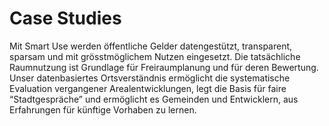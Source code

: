 # Case Studies

Mit Smart Use werden öffentliche Gelder datengestützt, transparent, sparsam und mit grösstmöglichem Nutzen eingesetzt. Die tatsächliche Raumnutzung ist Grundlage für Freiraumplanung und für deren Bewertung. Unser datenbasiertes Ortsverständnis ermöglicht die systematische Evaluation vergangener Arealentwicklungen, legt die Basis für faire “Stadtgespräche” und ermöglicht es Gemeinden und Entwicklern, aus Erfahrungen für künftige Vorhaben zu lernen.

